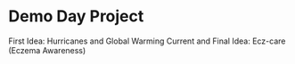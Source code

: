 # Demo Day Project
First Idea: Hurricanes and Global Warming
Current and Final Idea: Ecz-care (Eczema Awareness)
